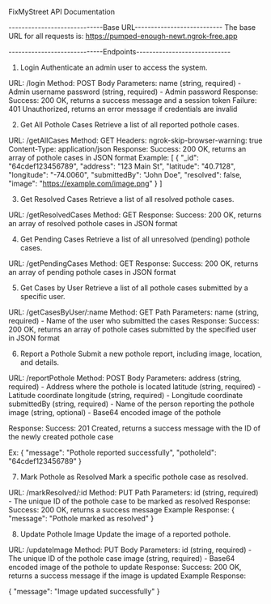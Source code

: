 FixMyStreet API Documentation

-----------------------------Base URL---------------------------
The base URL for all requests is:
https://pumped-enough-newt.ngrok-free.app

-----------------------------Endpoints-----------------------------

1. Login
Authenticate an admin user to access the system.

URL: /login
Method: POST
Body Parameters:
name (string, required) - Admin username
password (string, required) - Admin password
Response:
Success: 200 OK, returns a success message and a session token
Failure: 401 Unauthorized, returns an error message if credentials are invalid

2. Get All Pothole Cases
Retrieve a list of all reported pothole cases.

URL: /getAllCases
Method: GET
Headers:
ngrok-skip-browser-warning: true
Content-Type: application/json
Response:
Success: 200 OK, returns an array of pothole cases in JSON format
Example: 
[
  {
    "_id": "64cdef123456789",
    "address": "123 Main St",
    "latitude": "40.7128",
    "longitude": "-74.0060",
    "submittedBy": "John Doe",
    "resolved": false,
    "image": "https://example.com/image.png"
  }
]

3. Get Resolved Cases
Retrieve a list of all resolved pothole cases.

URL: /getResolvedCases
Method: GET
Response:
Success: 200 OK, returns an array of resolved pothole cases in JSON format

4. Get Pending Cases
Retrieve a list of all unresolved (pending) pothole cases.

URL: /getPendingCases
Method: GET
Response:
Success: 200 OK, returns an array of pending pothole cases in JSON format

5. Get Cases by User
Retrieve a list of all pothole cases submitted by a specific user.

URL: /getCasesByUser/:name
Method: GET
Path Parameters:    name (string, required) - Name of the user who submitted the cases
Response:
Success: 200 OK, returns an array of pothole cases submitted by the specified user in JSON format

6. Report a Pothole
Submit a new pothole report, including image, location, and details.

URL: /reportPothole
Method: POST
Body Parameters:
address (string, required) - Address where the pothole is located
latitude (string, required) - Latitude coordinate
longitude (string, required) - Longitude coordinate
submittedBy (string, required) - Name of the person reporting the pothole
image (string, optional) - Base64 encoded image of the pothole

Response:
Success: 201 Created, returns a success message with the ID of the newly created pothole case

Ex: 
{
  "message": "Pothole reported successfully",
  "potholeId": "64cdef123456789"
}

7. Mark Pothole as Resolved
Mark a specific pothole case as resolved.

URL: /markResolved/:id
Method: PUT
Path Parameters:
id (string, required) - The unique ID of the pothole case to be marked as resolved
Response:
Success: 200 OK, returns a success message
Example Response:
{
  "message": "Pothole marked as resolved"
}

8. Update Pothole Image
Update the image of a reported pothole.

URL: /updateImage
Method: PUT
Body Parameters:
id (string, required) - The unique ID of the pothole case
image (string, required) - Base64 encoded image of the pothole to update
Response:
Success: 200 OK, returns a success message if the image is updated
Example Response:

{
  "message": "Image updated successfully"
}


